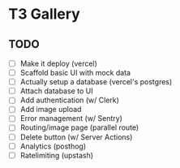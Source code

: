 # T3 Gallery

## TODO

- [ ] Make it deploy (vercel)
- [ ] Scaffold basic UI with mock data
- [ ] Actually setup a database (vercel's postgres)
- [ ] Attach database to UI
- [ ] Add authentication (w/ Clerk)
- [ ] Add image upload
- [ ] Error management (w/ Sentry)
- [ ] Routing/image page (parallel route)
- [ ] Delete button (w/ Server Actions)
- [ ] Analytics (posthog)
- [ ] Ratelimiting (upstash)